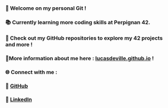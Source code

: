 ### 👋 Welcome on my personal Git !

### 📚 Currently learning more coding skills at Perpignan 42.

### 🚀 Check out my GitHub repositories to explore my 42 projects and more !

### 🔗More information about me here : [lucasdeville.github.io](https://lucasdeville.github.io/) !

### 🌐 Connect with me :
### 🔗 [GitHub](https://github.com/LucasDeville)
### 🔗 [LinkedIn](https://www.linkedin.com/in/lucas-deville/)
